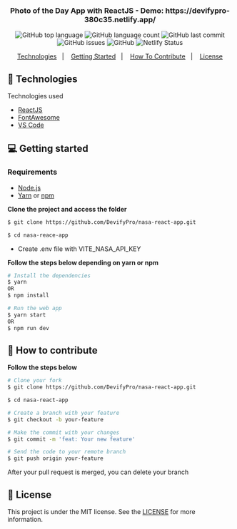 <h3 align="center">
  Photo of the Day App with ReactJS - Demo: https://devifypro-380c35.netlify.app/
</h3>

<p align="center"></p>

<p align="center">
  <img alt="GitHub top language" src="https://img.shields.io/github/languages/top/DevifyPro/nasa-react-app">

  <img alt="GitHub language count" src="https://img.shields.io/github/languages/count/DevifyPro/nasa-react-app">

  <img alt="GitHub last commit" src="https://img.shields.io/github/last-commit/DevifyPro/nasa-react-app">

  <img alt="GitHub issues" src="https://img.shields.io/github/issues/DevifyPro/nasa-react-app">

  <img alt="GitHub" src="https://img.shields.io/github/license/DevifyPro/nasa-react-app">

  <img alt="Netlify Status" src="https://api.netlify.com/api/v1/badges/57087d35-3098-4c7e-b9ac-b21414ae5119/deploy-status">
</p>

<p align="center">
  <a href="#-technologies">Technologies</a>&nbsp;&nbsp;&nbsp;|&nbsp;&nbsp;&nbsp;
  <a href="#-getting-started">Getting Started</a>&nbsp;&nbsp;&nbsp;|&nbsp;&nbsp;&nbsp;
  <a href="#-how-to-contribute">How To Contribute</a>&nbsp;&nbsp;&nbsp;|&nbsp;&nbsp;&nbsp;
  <a href="#-license">License</a>
</p>


## 🚀 Technologies

Technologies used

- [ReactJS](https://nodejs.org/en)
- [FontAwesome](https://cdnjs.cloudflare.com/ajax/libs/font-awesome/6.5.1/css/all.min.css)
- [VS Code](https://code.visualstudio.com)

## 💻 Getting started

### Requirements

- [Node.js](https://nodejs.org/en/)
- [Yarn](https://classic.yarnpkg.com/) or [npm](https://www.npmjs.com/)

**Clone the project and access the folder**

```bash
$ git clone https://github.com/DevifyPro/nasa-react-app.git

$ cd nasa-reace-app
```

 - Create .env file with VITE_NASA_API_KEY

**Follow the steps below depending on yarn or npm**

```bash
# Install the dependencies
$ yarn
OR
$ npm install

# Run the web app
$ yarn start
OR
$ npm run dev

```

## 🤔 How to contribute

**Follow the steps below**

```bash
# Clone your fork
$ git clone https://github.com/DevifyPro/nasa-react-app.git

$ cd nasa-react-app

# Create a branch with your feature
$ git checkout -b your-feature

# Make the commit with your changes
$ git commit -m 'feat: Your new feature'

# Send the code to your remote branch
$ git push origin your-feature
```

After your pull request is merged, you can delete your branch

## 📝 License

This project is under the MIT license. See the [LICENSE](https://github.com/DevifyPro/nasa-react-app/blob/master/LICENSE) for more information.

